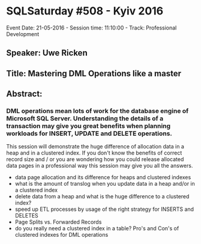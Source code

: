 # SQLSaturday #508 - Kyiv 2016
Event Date: 21-05-2016 - Session time: 11:10:00 - Track: Professional Development
## Speaker: Uwe Ricken
## Title: Mastering DML Operations like a master
## Abstract:
### DML operations mean lots of work for the database engine of Microsoft SQL Server. Understanding the details of a transaction may give you great benefits when planning workloads for INSERT, UPDATE and DELETE operations.
This session will demonstrate the huge difference of allocation data in a heap and in a clustered index. If you don't know the benefits of correct record size and / or you are wondering how you could release allocated data pages in a professional way this session may give you all the answers.

- data page allocation and its difference for heaps and clustered indexes
- what is the amount of translog when you update data in a heap and/or in a clustered index
- delete data from a heap and what is the huge difference to a clustered index?
- speed up ETL processes by usage of the right strategy for INSERTS and DELETES
- Page Splits vs. Forwarded Records
- do you really need a clustered index in a table? Pro's and Con's of clustered indexes for DML operations


